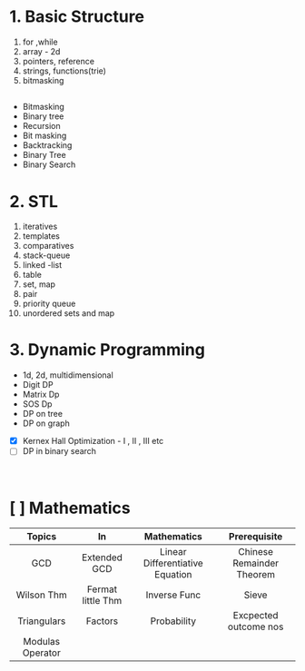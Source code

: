 # 1. **Basic Structure**
1. for ,while
2. array - 2d
3. pointers, reference
4. strings, functions(trie)
5. bitmasking 
   ## 
- Bitmasking
- Binary tree
- Recursion
- Bit masking
- Backtracking
- Binary Tree
- Binary Search

# 2. STL 
1. iteratives
2. templates
3. comparatives
4. stack-queue
5. linked -list 
6. table
7. set, map
8. pair
9. priority queue
10. unordered sets and map
    
# 3. Dynamic Programming
- 1d, 2d, multidimensional
- Digit DP
- Matrix Dp
- SOS Dp
- DP on tree
- DP on graph
- [x] Kernex Hall Optimization -  I , II , III etc
- [ ] DP in binary search  
 <br> </br>

# [ ] Mathematics  

| Topics | In | Mathematics | Prerequisite |
| :---: | :---: | :---: | :---: |
| GCD | Extended GCD | Linear Differentiative Equation | Chinese Remainder Theorem |
| Wilson Thm | Fermat little Thm |Inverse Func | Sieve |
| Triangulars |Factors | Probability | Excpected outcome nos |
| Modulas Operator |


